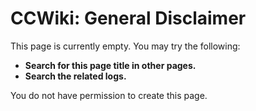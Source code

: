 # CCWiki: General Disclaimer

This page is currently empty.  You may try the following:

* **Search for this page title in other pages.**
* **Search the related logs.**

You do not have permission to create this page.
